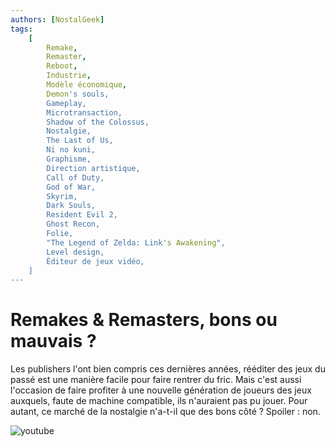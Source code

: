 ```yaml
---
authors: [NostalGeek]
tags:
    [
        Remake,
        Remaster,
        Reboot,
        Industrie,
        Modèle économique,
        Demon's souls,
        Gameplay,
        Microtransaction,
        Shadow of the Colossus,
        Nostalgie,
        The Last of Us,
        Ni no kuni,
        Graphisme,
        Direction artistique,
        Call of Duty,
        God of War,
        Skyrim,
        Dark Souls,
        Resident Evil 2,
        Ghost Recon,
        Folie,
        "The Legend of Zelda: Link's Awakening",
        Level design,
        Éditeur de jeux vidéo,
    ]
---
```


# Remakes & Remasters, bons ou mauvais ?

Les publishers l'ont bien compris ces dernières années, rééditer des jeux du passé est une manière facile pour faire rentrer du fric. Mais c'est aussi l'occasion de faire profiter à une nouvelle génération de joueurs des jeux auxquels, faute de machine compatible, ils n'auraient pas pu jouer. Pour autant, ce marché de la nostalgie n'a-t-il que des bons côté ? Spoiler : non.

![youtube](https://www.youtube.com/watch?v=fkOWgZTcX-o)
